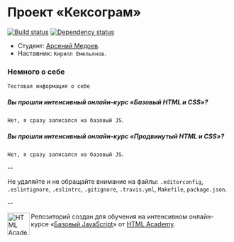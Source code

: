 # Проект «Кексограм»


[![Build status][travis-image]][travis-url]
[![Dependency status][dependency-image]][dependency-url]

* Студент: [Арсений Медоев](https://htmlacademy.ru/profile/id87533).
* Наставник: `Кирилл Емельянов`.

### Немного о себе
`Тестовая информация о себе`
##### Вы прошли интенсивный онлайн-курс «Базовый HTML и CSS»?
`Нет, я сразу записался на базовый JS`.

##### Вы прошли интенсивный онлайн-курс «Продвинутый HTML и CSS»?
`Нет, я сразу записался на базовый JS`.

--

Не удаляйте и не обращайте внимание на файлы: `.editorconfig`, `.eslintignore`, `.eslintrc`, `.gitignore`, `.travis.yml`, `Makefile`, `package.json`.

--

<a href="https://htmlacademy.ru/js_intensive"><img align="left" width="50" height="50" title="HTML Academy" src="https://htmlacademy.ru/static/img/logo-github-javascript.svg"></a>

Репозиторий создан для обучения на интенсивном онлайн-курсе «[Базовый JavaScript](https://htmlacademy.ru/js_intensive)» от [HTML Academy](https://htmlacademy.ru).

[travis-image]: https://travis-ci.org/js-htmlacademy/87533-keksogram.svg?branch=master
[travis-url]: https://travis-ci.org/js-htmlacademy/87533-keksogram
[dependency-image]: https://david-dm.org/js-htmlacademy/87533-keksogram.svg?style=flat-square
[dependency-url]: https://david-dm.org/js-htmlacademy/87533-keksogram
